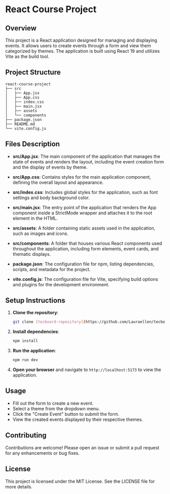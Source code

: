 # React Course Project

## Overview
This project is a React application designed for managing and displaying events. It allows users to create events through a form and view them categorized by themes. The application is built using React 19 and utilizes Vite as the build tool.

## Project Structure
```
react-course-project
├── src
│   ├── App.jsx
│   ├── App.css
│   ├── index.css
│   ├── main.jsx
│   ├── assets
│   └── components
├── package.json
├── README.md
└── vite.config.js
```

## Files Description

- **src/App.jsx**: The main component of the application that manages the state of events and renders the layout, including the event creation form and the display of events by theme.

- **src/App.css**: Contains styles for the main application component, defining the overall layout and appearance.

- **src/index.css**: Includes global styles for the application, such as font settings and body background color.

- **src/main.jsx**: The entry point of the application that renders the App component inside a StrictMode wrapper and attaches it to the root element in the HTML.

- **src/assets**: A folder containing static assets used in the application, such as images and icons.

- **src/components**: A folder that houses various React components used throughout the application, including form elements, event cards, and thematic displays.

- **package.json**: The configuration file for npm, listing dependencies, scripts, and metadata for the project.

- **vite.config.js**: The configuration file for Vite, specifying build options and plugins for the development environment.

## Setup Instructions

1. **Clone the repository**:
   ```bash
   git clone [tecboard-repository](https://github.com/Lauraellen/tecboard.git)
   ```

2. **Install dependencies**:
   ```bash
   npm install
   ```

3. **Run the application**:
   ```bash
   npm run dev
   ```

4. **Open your browser** and navigate to `http://localhost:5173` to view the application.

## Usage
- Fill out the form to create a new event.
- Select a theme from the dropdown menu.
- Click the "Create Event" button to submit the form.
- View the created events displayed by their respective themes.

## Contributing
Contributions are welcome! Please open an issue or submit a pull request for any enhancements or bug fixes.

## License
This project is licensed under the MIT License. See the LICENSE file for more details.